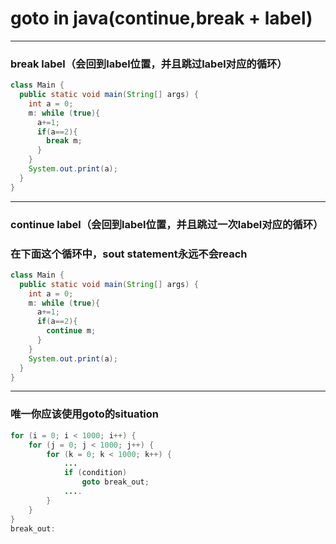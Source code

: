 # goto in java(continue,break + label)
---
### break label（会回到label位置，并且跳过label对应的循环）
```java
class Main {
  public static void main(String[] args) {
    int a = 0;
    m: while (true){
      a+=1;
      if(a==2){
        break m;
      }
    }
    System.out.print(a);
  }
}
```
---
### continue label（会回到label位置，并且跳过一次label对应的循环）
### 在下面这个循环中，sout statement永远不会reach
```java
class Main {
  public static void main(String[] args) {
    int a = 0;
    m: while (true){
      a+=1;
      if(a==2){
        continue m;
      }
    }
    System.out.print(a);
  }
}
```
---
### 唯一你应该使用goto的situation
```java
for (i = 0; i < 1000; i++) {
    for (j = 0; j < 1000; j++) {
        for (k = 0; k < 1000; k++) {
            ...
            if (condition)
                goto break_out;
            ....
        }
    }
}
break_out:
```
